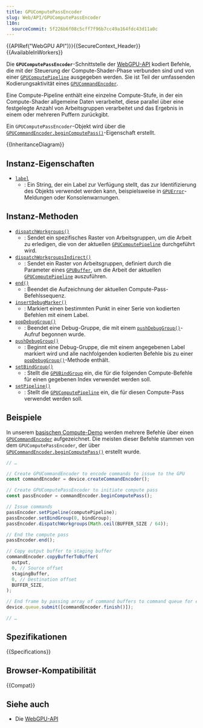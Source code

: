 ```yaml
---
title: GPUComputePassEncoder
slug: Web/API/GPUComputePassEncoder
l10n:
  sourceCommit: 5f226b6f08c5cff7f96b7cc49a164fdc43d11a0c
---
```


{{APIRef("WebGPU API")}}{{SecureContext_Header}}{{AvailableInWorkers}}

Die **`GPUComputePassEncoder`**-Schnittstelle der [WebGPU-API](/de/docs/Web/API/WebGPU_API) kodiert Befehle, die mit der Steuerung der Compute-Shader-Phase verbunden sind und von einer [`GPUComputePipeline`](/de/docs/Web/API/GPUComputePipeline) ausgegeben werden. Sie ist Teil der umfassenden Kodierungsaktivität eines [`GPUCommandEncoder`](/de/docs/Web/API/GPUCommandEncoder).

Eine Compute-Pipeline enthält eine einzelne Compute-Stufe, in der ein Compute-Shader allgemeine Daten verarbeitet, diese parallel über eine festgelegte Anzahl von Arbeitsgruppen verarbeitet und das Ergebnis in einem oder mehreren Puffern zurückgibt.

Ein `GPUComputePassEncoder`-Objekt wird über die [`GPUCommandEncoder.beginComputePass()`](/de/docs/Web/API/GPUCommandEncoder/beginComputePass)-Eigenschaft erstellt.

{{InheritanceDiagram}}

## Instanz-Eigenschaften

- [`label`](/de/docs/Web/API/GPUComputePassEncoder/label)
  - : Ein String, der ein Label zur Verfügung stellt, das zur Identifizierung des Objekts verwendet werden kann, beispielsweise in [`GPUError`](/de/docs/Web/API/GPUError)-Meldungen oder Konsolenwarnungen.

## Instanz-Methoden

- [`dispatchWorkgroups()`](/de/docs/Web/API/GPUComputePassEncoder/dispatchWorkgroups)
  - : Sendet ein spezifisches Raster von Arbeitsgruppen, um die Arbeit zu erledigen, die von der aktuellen [`GPUComputePipeline`](/de/docs/Web/API/GPUComputePipeline) durchgeführt wird.
- [`dispatchWorkgroupsIndirect()`](/de/docs/Web/API/GPUComputePassEncoder/dispatchWorkgroupsIndirect)
  - : Sendet ein Raster von Arbeitsgruppen, definiert durch die Parameter eines [`GPUBuffer`](/de/docs/Web/API/GPUBuffer), um die Arbeit der aktuellen [`GPUComputePipeline`](/de/docs/Web/API/GPUComputePipeline) auszuführen.
- [`end()`](/de/docs/Web/API/GPUComputePassEncoder/end)
  - : Beendet die Aufzeichnung der aktuellen Compute-Pass-Befehlssequenz.
- [`insertDebugMarker()`](/de/docs/Web/API/GPUComputePassEncoder/insertDebugMarker)
  - : Markiert einen bestimmten Punkt in einer Serie von kodierten Befehlen mit einem Label.
- [`popDebugGroup()`](/de/docs/Web/API/GPUComputePassEncoder/popDebugGroup)
  - : Beendet eine Debug-Gruppe, die mit einem [`pushDebugGroup()`](/de/docs/Web/API/GPUComputePassEncoder/pushDebugGroup)-Aufruf begonnen wurde.
- [`pushDebugGroup()`](/de/docs/Web/API/GPUComputePassEncoder/pushDebugGroup)
  - : Beginnt eine Debug-Gruppe, die mit einem angegebenen Label markiert wird und alle nachfolgenden kodierten Befehle bis zu einer [`popDebugGroup()`](/de/docs/Web/API/GPUComputePassEncoder/popDebugGroup)-Methode enthält.
- [`setBindGroup()`](/de/docs/Web/API/GPUComputePassEncoder/setBindGroup)
  - : Stellt die [`GPUBindGroup`](/de/docs/Web/API/GPUBindGroup) ein, die für die folgenden Compute-Befehle für einen gegebenen Index verwendet werden soll.
- [`setPipeline()`](/de/docs/Web/API/GPUComputePassEncoder/setPipeline)
  - : Stellt die [`GPUComputePipeline`](/de/docs/Web/API/GPUComputePipeline) ein, die für diesen Compute-Pass verwendet werden soll.

## Beispiele

In unserem [basischen Compute-Demo](https://mdn.github.io/dom-examples/webgpu-compute-demo/) werden mehrere Befehle über einen [`GPUCommandEncoder`](/de/docs/Web/API/GPUCommandEncoder) aufgezeichnet. Die meisten dieser Befehle stammen von dem `GPUComputePassEncoder`, der über [`GPUCommandEncoder.beginComputePass()`](/de/docs/Web/API/GPUCommandEncoder/beginComputePass) erstellt wurde.

```js
// …

// Create GPUCommandEncoder to encode commands to issue to the GPU
const commandEncoder = device.createCommandEncoder();

// Create GPUComputePassEncoder to initiate compute pass
const passEncoder = commandEncoder.beginComputePass();

// Issue commands
passEncoder.setPipeline(computePipeline);
passEncoder.setBindGroup(0, bindGroup);
passEncoder.dispatchWorkgroups(Math.ceil(BUFFER_SIZE / 64));

// End the compute pass
passEncoder.end();

// Copy output buffer to staging buffer
commandEncoder.copyBufferToBuffer(
  output,
  0, // Source offset
  stagingBuffer,
  0, // Destination offset
  BUFFER_SIZE,
);

// End frame by passing array of command buffers to command queue for execution
device.queue.submit([commandEncoder.finish()]);

// …
```

## Spezifikationen

{{Specifications}}

## Browser-Kompatibilität

{{Compat}}

## Siehe auch

- Die [WebGPU-API](/de/docs/Web/API/WebGPU_API)
